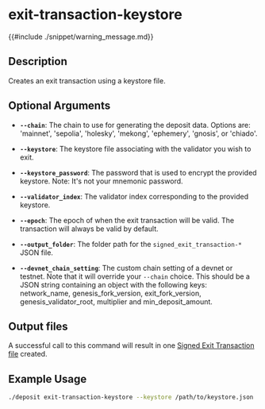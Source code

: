 # exit-transaction-keystore

{{#include ./snippet/warning_message.md}}

## Description
Creates an exit transaction using a keystore file.

## Optional Arguments

- **`--chain`**: The chain to use for generating the deposit data. Options are: 'mainnet', 'sepolia', 'holesky', 'mekong', 'ephemery', 'gnosis', or 'chiado'.

- **`--keystore`**: The keystore file associating with the validator you wish to exit.

- **`--keystore_password`**: The password that is used to encrypt the provided keystore. Note: It's not your mnemonic password. <span class="warning"></span>

- **`--validator_index`**: The validator index corresponding to the provided keystore.

- **`--epoch`**: The epoch of when the exit transaction will be valid. The transaction will always be valid by default.

- **`--output_folder`**: The folder path for the `signed_exit_transaction-*` JSON file.

- **`--devnet_chain_setting`**: The custom chain setting of a devnet or testnet. Note that it will override your `--chain` choice. This should be a JSON string containing an object with the following keys: network_name, genesis_fork_version, exit_fork_version, genesis_validator_root, multiplier and min_deposit_amount.

## Output files
A successful call to this command will result in one [Signed Exit Transaction file](signed_exit_transaction_file.md) created.

## Example Usage

```sh
./deposit exit-transaction-keystore --keystore /path/to/keystore.json
```
